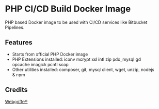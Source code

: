 PHP CI/CD Build Docker Image
============================

PHP based Docker image to be used with CI/CD services like Bitbucket Pipelines.

Features
--------

* Starts from official PHP Docker image
* PHP Extensions installed: iconv mcrypt xsl intl zip pdo_mysql gd opcache imagick pcntl soap
* Other utilities installed: composer, git, mysql client, wget, unzip, nodejs & npm

Credits
-------

[Webgriffe®](http://www.webgriffe.com/)